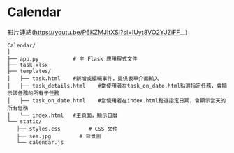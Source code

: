 # Calendar

影片連結(https://youtu.be/P6KZMJltXSI?si=IUyt8VO2YJZiFF__)
 ```
Calendar/
│
├── app.py           # 主 Flask 應用程式文件
├── task.xlsx           
├── templates/
│   ├── task.html    #新增或編輯事件，提供表單介面輸入
│   ├── task_details.html    #當使用者在task_on_date.html點選指定任務，會顯示該任務的所有子任務
│   ├── task_on_date.html    #當使用者在index.html點選指定日期，會顯示當天的所有任務
│   └── index.html   #主頁面，顯示日曆       
└── static/
    ├── styles.css         # CSS 文件
    ├── sea.jpg         # 背景圖
    └── calendar.js        
```

